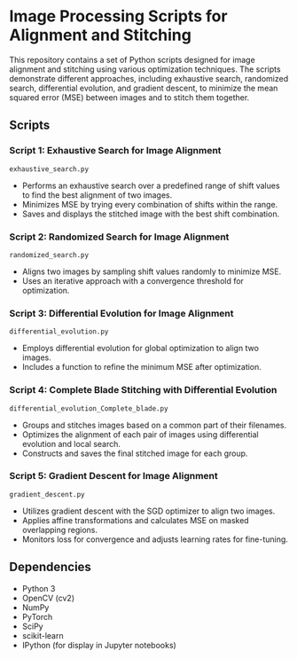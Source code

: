 # Image Processing Scripts for Alignment and Stitching

This repository contains a set of Python scripts designed for image alignment and stitching using various optimization techniques. The scripts demonstrate different approaches, including exhaustive search, randomized search, differential evolution, and gradient descent, to minimize the mean squared error (MSE) between images and to stitch them together.

## Scripts

### Script 1: Exhaustive Search for Image Alignment
`exhaustive_search.py`
- Performs an exhaustive search over a predefined range of shift values to find the best alignment of two images.
- Minimizes MSE by trying every combination of shifts within the range.
- Saves and displays the stitched image with the best shift combination.

### Script 2: Randomized Search for Image Alignment
`randomized_search.py`
- Aligns two images by sampling shift values randomly to minimize MSE.
- Uses an iterative approach with a convergence threshold for optimization.

### Script 3: Differential Evolution for Image Alignment
`differential_evolution.py`
- Employs differential evolution for global optimization to align two images.
- Includes a function to refine the minimum MSE after optimization.

### Script 4: Complete Blade Stitching with Differential Evolution
`differential_evolution_Complete_blade.py`
- Groups and stitches images based on a common part of their filenames.
- Optimizes the alignment of each pair of images using differential evolution and local search.
- Constructs and saves the final stitched image for each group.

### Script 5: Gradient Descent for Image Alignment
`gradient_descent.py`
- Utilizes gradient descent with the SGD optimizer to align two images.
- Applies affine transformations and calculates MSE on masked overlapping regions.
- Monitors loss for convergence and adjusts learning rates for fine-tuning.

## Dependencies
- Python 3
- OpenCV (cv2)
- NumPy
- PyTorch
- SciPy
- scikit-learn
- IPython (for display in Jupyter notebooks)
